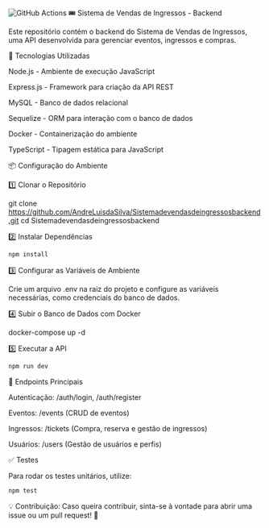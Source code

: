 ![GitHub Actions](https://github.com/AndreLuisdaSilva/Sistemadevendasdeingressosbackend/actions/workflows/main.yml/badge.svg)
🎟 Sistema de Vendas de Ingressos - Backend

Este repositório contém o backend do Sistema de Vendas de Ingressos, uma API desenvolvida para gerenciar eventos, ingressos e compras.

🚀 Tecnologias Utilizadas

Node.js - Ambiente de execução JavaScript

Express.js - Framework para criação da API REST

MySQL - Banco de dados relacional

Sequelize - ORM para interação com o banco de dados

Docker - Containerização do ambiente

TypeScript - Tipagem estática para JavaScript

📦 Configuração do Ambiente

1️⃣ Clonar o Repositório

git clone https://github.com/AndreLuisdaSilva/Sistemadevendasdeingressosbackend.git
cd Sistemadevendasdeingressosbackend

2️⃣ Instalar Dependências
```bash
npm install
```
3️⃣ Configurar as Variáveis de Ambiente

Crie um arquivo .env na raiz do projeto e configure as variáveis necessárias, como credenciais do banco de dados.

4️⃣ Subir o Banco de Dados com Docker

docker-compose up -d

5️⃣ Executar a API
```bash
npm run dev
```
📌 Endpoints Principais

Autenticação: /auth/login, /auth/register

Eventos: /events (CRUD de eventos)

Ingressos: /tickets (Compra, reserva e gestão de ingressos)

Usuários: /users (Gestão de usuários e perfis)

✅ Testes

Para rodar os testes unitários, utilize:
```bash
npm test
```

💡 Contribuição: Caso queira contribuir, sinta-se à vontade para abrir uma issue ou um pull request! 🚀
